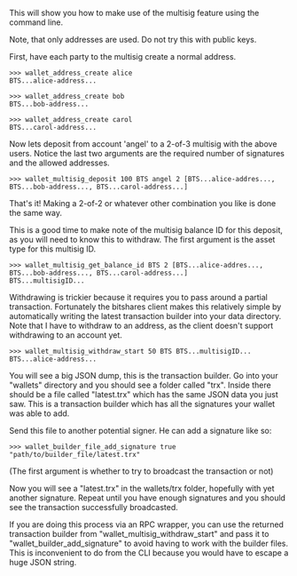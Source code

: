 This will show you how to make use of the multisig feature using the command line.

Note, that only addresses are used. Do not try this with public keys.


First, have each party to the multisig create a normal address.

    >>> wallet_address_create alice
    BTS...alice-address...

    >>> wallet_address_create bob
    BTS...bob-address...

    >>> wallet_address_create carol
    BTS...carol-address...


Now lets deposit from account 'angel' to a 2-of-3 multisig with the above users. Notice the last two arguments
are the required number of signatures and the allowed addresses.

    >>> wallet_multisig_deposit 100 BTS angel 2 [BTS...alice-addres..., BTS...bob-address..., BTS...carol-address...]

That's it! Making a 2-of-2 or whatever other combination you like is done the same way.

This is a good time to make note of the multisig balance ID for this deposit, as you will need to know
this to withdraw.
The first argument is the asset type for this multisig ID.

    >>> wallet_multisig_get_balance_id BTS 2 [BTS...alice-addres..., BTS...bob-address..., BTS...carol-address...]
    BTS...multisigID...

Withdrawing is trickier because it requires you to pass around a partial transaction. Fortunately the bitshares client
makes this relatively simple by automatically writing the latest transaction builder into your data directory.
Note that I have to withdraw to an address, as the client doesn't support withdrawing to an account yet.

    >>> wallet_multisig_withdraw_start 50 BTS BTS...multisigID... BTS...alice-address...

You will see a big JSON dump, this is the transaction builder. Go into your "wallets" directory and you should see
a folder called "trx". Inside there should be a file called "latest.trx" which has the same JSON data you just saw.
This is a transaction builder which has all the signatures your wallet was able to add.

Send this file to another potential signer. He can add a signature like so:

    >>> wallet_builder_file_add_signature true "path/to/builder_file/latest.trx"

(The first argument is whether to try to broadcast the transaction or not)

Now you will see a "latest.trx" in the wallets/trx folder, hopefully with yet another signature. Repeat until you
have enough signatures and you should see the transaction successfully broadcasted.



If you are doing this process via an RPC wrapper, you can use the returned transaction builder from "wallet_multisig_withdraw_start"
and pass it to "wallet_builder_add_signature" to avoid having to work with the builder files. This is inconvenient to do from the CLI
because you would have to escape a huge JSON string.
